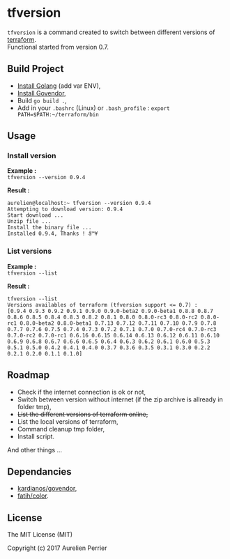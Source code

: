 # tfversion

`tfversion` is a command created to switch between different versions of [terraform](https://www.terraform.io).   
Functional started from version 0.7.

## Build Project

- [Install Golang](https://golang.org/doc/install) (add var ENV),
- [Install Govendor](https://github.com/kardianos/govendor),
- Build `go build .`,
- Add in your `.bashrc` (Linux) or `.bash_profile` : `export PATH=$PATH:~/terraform/bin`

## Usage

### Install version

**Example :**   
`tfversion --version 0.9.4`  

**Result :**
``` shell
aurelien@localhost:~ tfversion --version 0.9.4                  
Attempting to download version: 0.9.4
Start download ...
Unzip file ...
Install the binary file ...
Installed 0.9.4, Thanks ! â™¥ 
```

### List versions

**Example :**   
`tfversion --list`  

**Result :**
``` shell
tfversion --list         
Versions availables of terraform (tfversion support <= 0.7) :
[0.9.4 0.9.3 0.9.2 0.9.1 0.9.0 0.9.0-beta2 0.9.0-beta1 0.8.8 0.8.7 0.8.6 0.8.5 0.8.4 0.8.3 0.8.2 0.8.1 0.8.0 0.8.0-rc3 0.8.0-rc2 0.8.0-rc1 0.8.0-beta2 0.8.0-beta1 0.7.13 0.7.12 0.7.11 0.7.10 0.7.9 0.7.8 0.7.7 0.7.6 0.7.5 0.7.4 0.7.3 0.7.2 0.7.1 0.7.0 0.7.0-rc4 0.7.0-rc3 0.7.0-rc2 0.7.0-rc1 0.6.16 0.6.15 0.6.14 0.6.13 0.6.12 0.6.11 0.6.10 0.6.9 0.6.8 0.6.7 0.6.6 0.6.5 0.6.4 0.6.3 0.6.2 0.6.1 0.6.0 0.5.3 0.5.1 0.5.0 0.4.2 0.4.1 0.4.0 0.3.7 0.3.6 0.3.5 0.3.1 0.3.0 0.2.2 0.2.1 0.2.0 0.1.1 0.1.0]
```

## Roadmap

- Check if the internet connection is ok or not,  
- Switch between version without internet (if the zip archive is allready in folder tmp),
- ~~List the different versions of terraform online,~~
- List the local versions of terraform,
- Command cleanup tmp folder,
- Install script.

And other things ...

## Dependancies

- [kardianos/govendor](https://github.com/kardianos/govendor),
- [fatih/color](https://github.com/fatih/color).

## License

The MIT License (MIT)

Copyright (c) 2017 Aurelien Perrier

